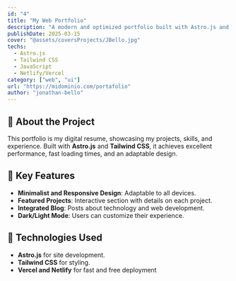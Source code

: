 ```yaml
---
id: "4"
title: "My Web Portfolio"
description: "A modern and optimized portfolio built with Astro.js and Tailwind CSS, showcasing my projects and skills."
publishDate: 2025-03-15
cover: "@assets/coversProjects/JBello.jpg"
techs:
  - Astro.js
  - Tailwind CSS
  - JavaScript
  - Netlify/Vercel
category: ["web", "ui"]
url: "https://midominio.com/portafolio"
author: "jonathan-bello"
---
```


## 🎨 About the Project

This portfolio is my digital resume, showcasing my projects, skills, and experience. Built with **Astro.js** and **Tailwind CSS**, it achieves excellent performance, fast loading times, and an adaptable design.

## 📌 Key Features

- **Minimalist and Responsive Design**: Adaptable to all devices.
- **Featured Projects**: Interactive section with details on each project.
- **Integrated Blog**: Posts about technology and web development.
- **Dark/Light Mode**: Users can customize their experience.

## 🚀 Technologies Used

- **Astro.js** for site development.
- **Tailwind CSS** for styling.
- **Vercel and Netlify** for fast and free deployment
